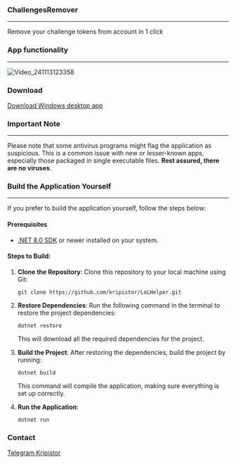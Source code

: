 ### ChallengesRemover
---
Remove your challenge tokens from account in 1 click
### App functionality
---
![Video_241113123358](https://github.com/user-attachments/assets/2a491a8a-cbbf-4e0c-870f-0e4b5c5cfc9a)

### Download
[Download Windows desktop app](https://github.com/kripistor/ChallengesRemover/releases/download/v1.0.0/ChallengesRemover.exe)
### Important Note
---
Please note that some antivirus programs might flag the application as suspicious. This is a common issue with new or lesser-known apps, especially those packaged in single executable files. **Rest assured, there are no viruses**.

### Build the Application Yourself
---
If you prefer to build the application yourself, follow the steps below:

#### Prerequisites
- [.NET 8.0 SDK](https://dotnet.microsoft.com/download/dotnet) or newer installed on your system.

#### Steps to Build:

1. **Clone the Repository**:
   Clone this repository to your local machine using Git:
   ```
   git clone https://github.com/kripistor/LoLHelper.git
   ```
2. **Restore Dependencies**:
   Run the following command in the terminal to restore the project dependencies:
   ```
   dotnet restore
   ```
   This will download all the required dependencies for the project.
3. **Build the Project**:
   After restoring the dependencies, build the project by running:
   ```
   dotnet build
   ```
   This command will compile the application, making sure everything is set up correctly.
4. **Run the Application**:

   ```
   dotnet run
   ```
### Contact
[Telegram Kripistor](https://t.me/Kripistor)
